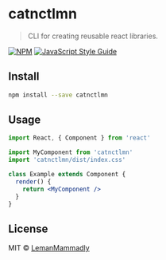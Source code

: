 # catnctlmn

> CLI for creating reusable react libraries.

[![NPM](https://img.shields.io/npm/v/catnctlmn.svg)](https://www.npmjs.com/package/catnctlmn) [![JavaScript Style Guide](https://img.shields.io/badge/code_style-standard-brightgreen.svg)](https://standardjs.com)

## Install

```bash
npm install --save catnctlmn
```

## Usage

```jsx
import React, { Component } from 'react'

import MyComponent from 'catnctlmn'
import 'catnctlmn/dist/index.css'

class Example extends Component {
  render() {
    return <MyComponent />
  }
}
```

## License

MIT © [LemanMammadly](https://github.com/LemanMammadly)
